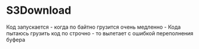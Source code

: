 # S3Download

Код запускается - когда по байтно грузится очень медленно -
Кода пытаюсь грузить код по строчно - то вылетает с ошибкой переполнения буфера
